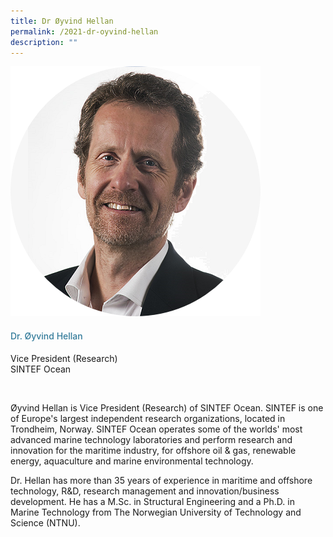 ```yaml
---
title: Dr Øyvind Hellan
permalink: /2021-dr-oyvind-hellan
description: ""
---
```



<div class="row">
            <div class="col is-3">
              <img src="images/speakers/Oyvind-Hellan.png">
            </div>
            <div class="col is-9 speaker-details">
              <h4>Dr. Øyvind Hellan</h4>
<p>Vice President (Research)<br>
SINTEF Ocean</p><br>
<p>
Øyvind Hellan is Vice President (Research) of SINTEF Ocean.  SINTEF is one of Europe's largest independent research organizations, located in Trondheim, Norway.  SINTEF Ocean operates some of the worlds' most advanced marine technology laboratories and perform research and innovation for the maritime industry, for offshore oil & gas, renewable energy, aquaculture and marine environmental technology.</p><p>

Dr. Hellan has more than 35 years of experience in maritime and offshore technology, R&D, research management and innovation/business development.  He has a M.Sc. in Structural Engineering and a Ph.D. in Marine Technology from The Norwegian University of Technology and Science (NTNU). </p>
            </div>
          </div> 
					
<style type="text/css"> 
    .is-left{
      text-align: left;
    }
    h4{
      font-weight: 500; 
      color: #337B9A !important;
    }
     .speaker-details p { text-align: justified; }
  </style>